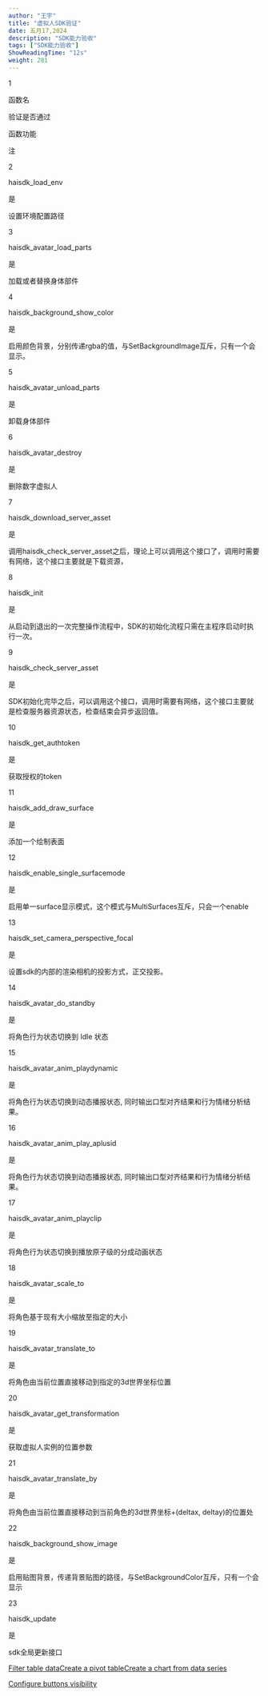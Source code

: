 ```yaml
---
author: "王宇"
title: "虚拟人SDK验证"
date: 五月17,2024
description: "SDK能力验收"
tags: ["SDK能力验收"]
ShowReadingTime: "12s"
weight: 281
---
```

  

1

函数名

验证是否通过

函数功能

注

2

haisdk\_load\_env

是

设置环境配置路径

  

3

haisdk\_avatar\_load\_parts

是

加载或者替换身体部件

  

4

haisdk\_background\_show\_color

是

启用颜色背景，分别传递rgba的值，与SetBackgroundImage互斥，只有一个会显示。

  

5

haisdk\_avatar\_unload\_parts

是

卸载身体部件

  

6

haisdk\_avatar\_destroy

是

删除数字虚拟人

  

7

haisdk\_download\_server\_asset

是

调用haisdk\_check\_server\_asset之后，理论上可以调用这个接口了，调用时需要有网络，这个接口主要就是下载资源，

  

8

haisdk\_init

是

从启动到退出的一次完整操作流程中，SDK的初始化流程只需在主程序启动时执行一次。

  

9

haisdk\_check\_server\_asset

是

SDK初始化完毕之后，可以调用这个接口，调用时需要有网络，这个接口主要就是检查服务器资源状态，检查结束会异步返回值。

  

10

haisdk\_get\_authtoken

是

获取授权的token

  

11

haisdk\_add\_draw\_surface

是

添加一个绘制表面

  

12

haisdk\_enable\_single\_surfacemode

是

启用单一surface显示模式，这个模式与MultiSurfaces互斥，只会一个enable

  

13

haisdk\_set\_camera\_perspective\_focal

是

设置sdk的内部的渲染相机的投影方式，正交投影。

  

14

haisdk\_avatar\_do\_standby

是

将角色行为状态切换到 Idle 状态

  

15

haisdk\_avatar\_anim\_playdynamic

是

将角色行为状态切换到动态播报状态, 同时输出口型对齐结果和行为情绪分析结果。

  

16

haisdk\_avatar\_anim\_play\_aplusid

是

将角色行为状态切换到动态播报状态, 同时输出口型对齐结果和行为情绪分析结果。

  

17

haisdk\_avatar\_anim\_playclip

是

将角色行为状态切换到播放原子级的分成动画状态

  

18

haisdk\_avatar\_scale\_to

是

将角色基于现有大小缩放至指定的大小

  

19

haisdk\_avatar\_translate\_to

是

将角色由当前位置直接移动到指定的3d世界坐标位置

  

20

haisdk\_avatar\_get\_transformation

是

获取虚拟人实例的位置参数

  

21

haisdk\_avatar\_translate\_by

是

将角色由当前位置直接移动到当前角色的3d世界坐标+(deltax, deltay)的位置处

  

22

haisdk\_background\_show\_image

是

启用贴图背景，传递背景贴图的路径，与SetBackgroundColor互斥，只有一个会显示

  

23

haisdk\_update

是

sdk全局更新接口

  

[Filter table data](#)[Create a pivot table](#)[Create a chart from data series](#)

[Configure buttons visibility](/users/tfac-settings.action)